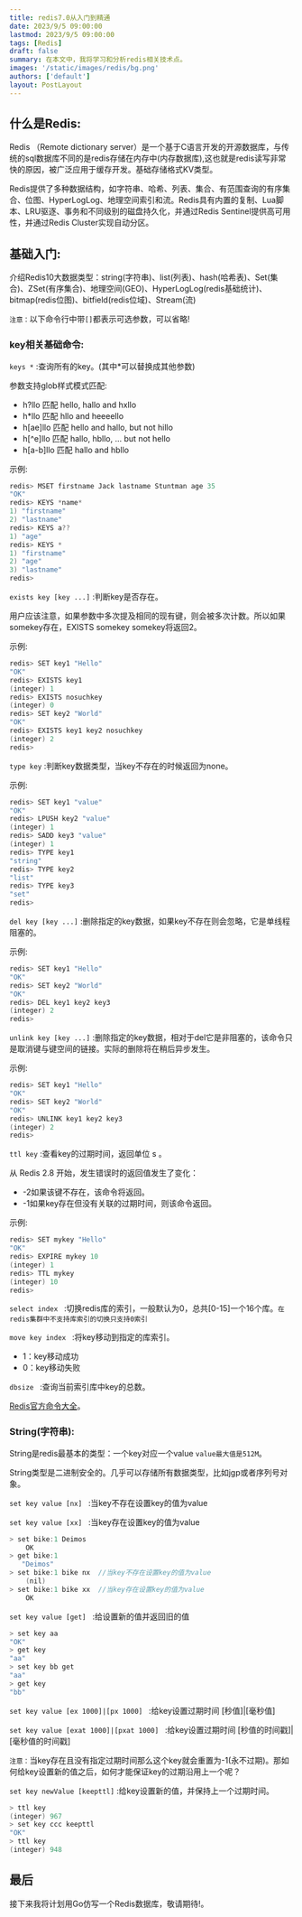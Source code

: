 ```yaml
---
title: redis7.0从入门到精通
date: 2023/9/5 09:00:00
lastmod: 2023/9/5 09:00:00
tags: [Redis]
draft: false
summary: 在本文中，我将学习和分析redis相关技术点。
images: '/static/images/redis/bg.png'
authors: ['default']
layout: PostLayout
---
```


## 什么是Redis:

Redis （Remote dictionary server）是一个基于C语言开发的开源数据库，与传统的sql数据库不同的是redis存储在内存中(内存数据库),这也就是redis读写非常快的原因，被广泛应用于缓存开发。基础存储格式KV类型。

Redis提供了多种数据结构，如字符串、哈希、列表、集合、有范围查询的有序集合、位图、HyperLogLog、地理空间索引和流。Redis具有内置的复制、Lua脚本、LRU驱逐、事务和不同级别的磁盘持久化，并通过Redis Sentinel提供高可用性，并通过Redis Cluster实现自动分区。

## 基础入门:
介绍Redis10大数据类型：string(字符串)、list(列表)、hash(哈希表)、Set(集合)、ZSet(有序集合)、地理空间(GEO)、HyperLogLog(redis基础统计)、bitmap(redis位图)、bitfield(redis位域)、Stream(流)

<code class='li3-warning'>注意：</code>以下命令行中带<code class='li3'>[]</code>都表示可选参数，可以省略!

### key相关基础命令:

<code class='li3'>keys \*</code> :查询所有的key。(其中*可以替换成其他参数)

参数支持glob样式模式匹配:
- h?llo 匹配 hello, hallo and hxllo
- h*llo 匹配 hllo and heeeello
- h[ae]llo 匹配 hello and hallo, but not hillo
- h[^e]llo 匹配 hallo, hbllo, ... but not hello
- h[a-b]llo 匹配 hallo and hbllo

示例:

```c
redis> MSET firstname Jack lastname Stuntman age 35
"OK"
redis> KEYS *name*
1) "firstname"
2) "lastname"
redis> KEYS a??
1) "age"
redis> KEYS *
1) "firstname"
2) "age"
3) "lastname"
redis> 

```

<code class='li3'>exists key [key ...]</code> :判断key是否存在。

用户应该注意，如果参数中多次提及相同的现有键，则会被多次计数。所以如果somekey存在，EXISTS somekey somekey将返回2。

示例:

```c
redis> SET key1 "Hello"
"OK"
redis> EXISTS key1
(integer) 1
redis> EXISTS nosuchkey
(integer) 0
redis> SET key2 "World"
"OK"
redis> EXISTS key1 key2 nosuchkey
(integer) 2
redis> 

```

<code class='li3'>type key</code> :判断key数据类型，当key不存在的时候返回为none。

示例:

```c
redis> SET key1 "value"
"OK"
redis> LPUSH key2 "value"
(integer) 1
redis> SADD key3 "value"
(integer) 1
redis> TYPE key1
"string"
redis> TYPE key2
"list"
redis> TYPE key3
"set"
redis> 

```

<code class='li3'>del key [key ...]</code> :删除指定的key数据，如果key不存在则会忽略，它是单线程阻塞的。

示例:

```c
redis> SET key1 "Hello"
"OK"
redis> SET key2 "World"
"OK"
redis> DEL key1 key2 key3
(integer) 2
redis> 

```

<code class='li3'>unlink key [key ...]</code> :删除指定的key数据，相对于del它是非阻塞的，该命令只是取消键与键空间的链接。实际的删除将在稍后异步发生。

示例:

```c
redis> SET key1 "Hello"
"OK"
redis> SET key2 "World"
"OK"
redis> UNLINK key1 key2 key3
(integer) 2
redis>  

```

<code class='li3'>ttl key</code> :查看key的过期时间，返回单位 s 。

从 Redis 2.8 开始，发生错误时的返回值发生了变化：

- -2如果该键不存在，该命令将返回。
- -1如果key存在但没有关联的过期时间，则该命令返回。

示例:

```c
redis> SET mykey "Hello"
"OK"
redis> EXPIRE mykey 10
(integer) 1
redis> TTL mykey
(integer) 10
redis> 

```

<code class='li3'>select index </code> :切换redis库的索引，一般默认为0，总共[0-15]一个16个库。<code class='li3-warning'>在redis集群中不支持库索引的切换只支持0索引</code>

<code class='li3'>move key index </code> :将key移动到指定的库索引。
- 1：key移动成功
- 0：key移动失败

<code class='li3'>dbsize </code> :查询当前索引库中key的总数。

[Redis官方命令大全](https://redis.io/commands)。



### String(字符串):
String是redis最基本的类型：一个key对应一个value  <code class='li3-warning'>value最大值是512M</code>。

String类型是二进制安全的。几乎可以存储所有数据类型，比如jgp或者序列号对象。

<code class='li3'>set key value [nx] </code> :当key不存在设置key的值为value

<code class='li3'>set key value [xx] </code> :当key存在设置key的值为value
```c
> set bike:1 Deimos
    OK
> get bike:1
   "Deimos"
> set bike:1 bike nx  //当key不存在设置key的值为value
    (nil)
> set bike:1 bike xx  //当key存在设置key的值为value
    OK
```

<code class='li3'>set key value [get] </code> :给设置新的值并返回旧的值

```c
> set key aa
"OK"
> get key
"aa"
> set key bb get
"aa"
> get key
"bb"

```
<code class='li3'>set key value [ex 1000]|[px 1000] </code> :给key设置过期时间 [秒值]|[毫秒值]


<code class='li3'>set key value [exat 1000]|[pxat 1000] </code> :给key设置过期时间 [秒值的时间戳]|[毫秒值的时间戳]

<code class='li3-warning'>注意：</code>当key存在且没有指定过期时间那么这个key就会重置为-1(永不过期)。那如何给key设置新的值之后，如何才能保证key的过期沿用上一个呢？

<code class='li3'>set key newValue [keepttl]</code> :给key设置新的值，并保持上一个过期时间。
```c
> ttl key
(integer) 967
> set key ccc keepttl
"OK"
> ttl key
(integer) 948

```

## 最后

接下来我将计划用Go仿写一个Redis数据库，敬请期待!。





